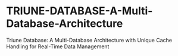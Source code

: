 # TRIUNE-DATABASE-A-Multi-Database-Architecture
Triune Database: A Multi-Database Architecture with Unique Cache Handling for Real-Time Data Management
